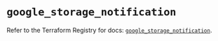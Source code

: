 # `google_storage_notification`

Refer to the Terraform Registry for docs: [`google_storage_notification`](https://registry.terraform.io/providers/hashicorp/google-beta/6.3.0/docs/resources/google_storage_notification).
